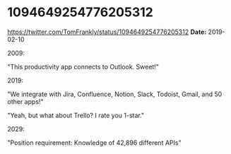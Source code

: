 # 1094649254776205312
https://twitter.com/TomFrankly/status/1094649254776205312
**Date:** 2019-02-10

2009: 

"This productivity app connects to Outlook. Sweet!"

2019: 

"We integrate with Jira, Confluence, Notion, Slack, Todoist, Gmail, and 50 other apps!"

"Yeah, but what about Trello? I rate you 1-star."

2029:

"Position requirement: Knowledge of 42,896 different APIs"
